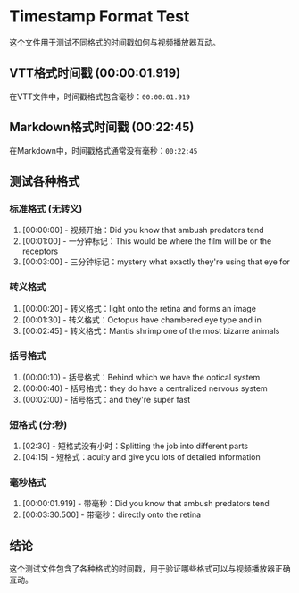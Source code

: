 # Timestamp Format Test

这个文件用于测试不同格式的时间戳如何与视频播放器互动。

## VTT格式时间戳 (00:00:01.919)

在VTT文件中，时间戳格式包含毫秒：`00:00:01.919`

## Markdown格式时间戳 (00:22:45)

在Markdown中，时间戳格式通常没有毫秒：`00:22:45`

## 测试各种格式

### 标准格式 (无转义)

1. [00:00:00] - 视频开始：Did you know that ambush predators tend
2. [00:01:00] - 一分钟标记：This would be where the film will be or the receptors
3. [00:03:00] - 三分钟标记：mystery what exactly they're using that eye for

### 转义格式

1. \[00:00:20\] - 转义格式：light onto the retina and forms an image
2. \[00:01:30\] - 转义格式：Octopus have chambered eye type and in
3. \[00:02:45\] - 转义格式：Mantis shrimp one of the most bizarre animals

### 括号格式

1. (00:00:10) - 括号格式：Behind which we have the optical system
2. (00:00:40) - 括号格式：they do have a centralized nervous system
3. (00:02:00) - 括号格式：and they're super fast

### 短格式 (分:秒)

1. [02:30] - 短格式没有小时：Splitting the job into different parts
2. [04:15] - 短格式：acuity and give you lots of detailed information

### 毫秒格式

1. [00:00:01.919] - 带毫秒：Did you know that ambush predators tend
2. [00:03:30.500] - 带毫秒：directly onto the retina

## 结论

这个测试文件包含了各种格式的时间戳，用于验证哪些格式可以与视频播放器正确互动。 